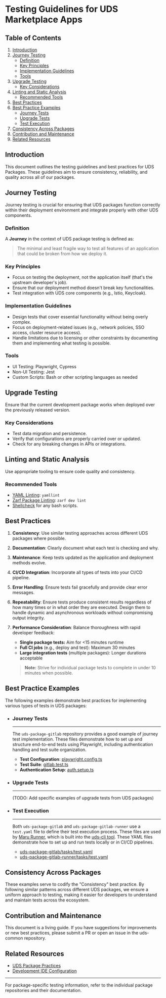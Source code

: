 # Testing Guidelines for UDS Marketplace Apps

## Table of Contents

1. [Introduction](#introduction)
2. [Journey Testing](#journey-testing)
   - [Definition](#definition)
   - [Key Principles](#key-principles)
   - [Implementation Guidelines](#implementation-guidelines)
   - [Tools](#tools)
3. [Upgrade Testing](#upgrade-testing)
   - [Key Considerations](#key-considerations)
4. [Linting and Static Analysis](#linting-and-static-analysis)
   - [Recommended Tools](#recommended-tools)
5. [Best Practices](#best-practices)
6. [Best Practice Examples](#best-practice-examples)
   - [Journey Tests](#journey-tests)
   - [Upgrade Tests](#upgrade-tests-1)
   - [Test Execution](#test-execution)
7. [Consistency Across Packages](#consistency-across-packages)
8. [Contribution and Maintenance](#contribution-and-maintenance)
9. [Related Resources](#related-resources)

## Introduction

This document outlines the testing guidelines and best practices for UDS Packages. These guidelines aim to ensure consistency, reliability, and quality across all of our packages.

## Journey Testing

Journey testing is crucial for ensuring that UDS packages function correctly within their deployment environment and integrate properly with other UDS components.

### **Definition**
A **Journey** in the context of UDS package testing is defined as:
> The minimal and least fragile way to test all features of an application that could be broken from how we deploy it.

### **Key Principles**
- Focus on testing the deployment, not the application itself (that's the upstream developer's job).
- Ensure that our deployment method doesn't break key functionalities.
- Test integration with UDS core components (e.g., Istio, Keycloak).

### **Implementation Guidelines**
- Design tests that cover essential functionality without being overly complex.
- Focus on deployment-related issues (e.g., network policies, SSO access, cluster resource access).
- Handle limitations due to licensing or other constraints by documenting them and implementing what testing is possible.

### **Tools**
- UI Testing: Playwright, Cypress
- Non-UI Testing: Jest
- Custom Scripts: Bash or other scripting languages as needed

## Upgrade Testing
Ensure that the current development package works when deployed over the previously released version.

### **Key Considerations**
- Test data migration and persistence.
- Verify that configurations are properly carried over or updated.
- Check for any breaking changes in APIs or integrations.

## Linting and Static Analysis

Use appropriate tooling to ensure code quality and consistency.

### **Recommended Tools**
- [YAML Linting](https://github.com/adrienverge/yamllint): `yamllint`
- [Zarf Package Linting](https://docs.zarf.dev/commands/zarf_dev_lint/): `zarf dev lint`
- [Shellcheck](https://www.shellcheck.net/) for any bash scripts.

## **Best Practices**

1. **Consistency**: Use similar testing approaches across different UDS packages where possible.
2. **Documentation**: Clearly document what each test is checking and why.
3. **Maintenance**: Keep tests updated as the application and deployment methods evolve.
4. **CI/CD Integration**: Incorporate all types of tests into your CI/CD pipeline.
5. **Error Handling**: Ensure tests fail gracefully and provide clear error messages.
6. **Repeatability**: Ensure tests produce consistent results regardless of how many times or in what order they are executed. Design them to handle dynamic and asynchronous workloads without compromising output integrity.
7. **Performance Consideration**: Balance thoroughness with rapid developer feedback:
    - **Single package tests:** Aim for <15 minutes runtime
    - **Full CI jobs** (e.g., deploy and test): Maximum 30 minutes
    - **Large integration tests** (multiple packages): Longer durations acceptable

    > **Note:** Strive for individual package tests to complete in under 10 minutes when possible.

## **Best Practice Examples**
The following examples demonstrate best practices for implementing various types of tests in UDS packages:

- ### **Journey Tests**
    ---
    The `uds-package-gitlab` repository provides a good example of journey test implementation.
    These files demonstrate how to set up and structure end-to-end tests using Playwright, including authentication handling and test suite organization.

    - **Test Configuration**: [playwright.config.ts](https://github.com/defenseunicorns/uds-package-gitlab/blob/main/tests/playwright.config.ts)
    - **Test Suite**: [gitlab.test.ts](https://github.com/defenseunicorns/uds-package-gitlab/blob/main/tests/gitlab.test.ts)
    - **Authentication Setup**: [auth.setup.ts](https://github.com/defenseunicorns/uds-package-gitlab/blob/main/tests/auth.setup.ts)

- ### Upgrade Tests
    ---
    (TODO: Add specific examples of upgrade tests from UDS packages)

- ### **Test Execution**
    ---
    Both `uds-package-gitlab` and `uds-package-gitlab-runner` use a `test.yaml` file to define their test execution process. These files are used by [Maru Runner](https://github.com/defenseunicorns/maru-runner), which is built into the [uds-cli tool](https://uds.defenseunicorns.com/cli/runner/).  These YAML files demonstrate how to set up and run tests locally or in CI/CD pipelines.

    - [uds-package-gitlab/tasks/test.yaml](https://github.com/defenseunicorns/uds-package-gitlab/blob/main/tasks/test.yaml)
    - [uds-package-gitlab-runner/tasks/test.yaml](https://github.com/defenseunicorns/uds-package-gitlab-runner/blob/main/tasks/test.yaml)

## Consistency Across Packages

These examples serve to codify the "Consistency" best practice. By following similar patterns across different UDS packages, we ensure a uniform approach to testing, making it easier for developers to understand and maintain tests across the ecosystem.

## Contribution and Maintenance

This document is a living guide. If you have suggestions for improvements or new best practices, please submit a PR or open an issue in the uds-common repository.

## Related Resources

- [UDS Package Practices](https://github.com/defenseunicorns/uds-common/blob/main/docs/uds-package-practices.md)
- [Development IDE Configuration](https://github.com/defenseunicorns/uds-common/blob/main/docs/development-ide-configuration.md)

---

For package-specific testing information, refer to the individual package repositories and their documentation.